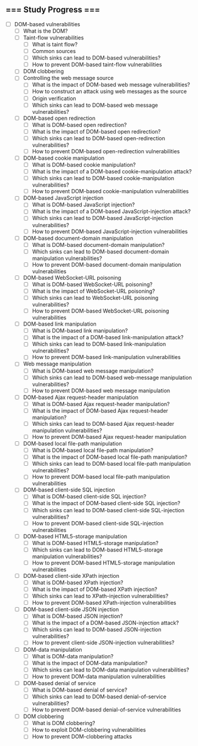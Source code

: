 ## === Study Progress ===
- [ ] DOM-based vulnerabilities
    - [ ] What is the DOM?
    - [ ] Taint-flow vulnerabilities
        - [ ] What is taint flow?
        - [ ] Common sources
        - [ ] Which sinks can lead to DOM-based vulnerabilities?
        - [ ] How to prevent DOM-based taint-flow vulnerabilities
    - [ ] DOM clobbering
    - [ ] Controlling the web message source
        - [ ] What is the impact of DOM-based web message vulnerabilities?
        - [ ] How to construct an attack using web messages as the source
        - [ ] Origin verification
        - [ ] Which sinks can lead to DOM-based web message vulnerabilities?
    - [ ] DOM-based open redirection
        - [ ] What is DOM-based open redirection?
        - [ ] What is the impact of DOM-based open redirection?
        - [ ] Which sinks can lead to DOM-based open-redirection vulnerabilities?
        - [ ] How to prevent DOM-based open-redirection vulnerabilities
    - [ ] DOM-based cookie manipulation
        - [ ] What is DOM-based cookie manipulation?
        - [ ] What is the impact of a DOM-based cookie-manipulation attack?
        - [ ] Which sinks can lead to DOM-based cookie-manipulation vulnerabilities?
        - [ ] How to prevent DOM-based cookie-manipulation vulnerabilities
    - [ ] DOM-based JavaScript injection
        - [ ] What is DOM-based JavaScript injection?
        - [ ] What is the impact of a DOM-based JavaScript-injection attack?
        - [ ] Which sinks can lead to DOM-based JavaScript-injection vulnerabilities?
        - [ ] How to prevent DOM-based JavaScript-injection vulnerabilities
    - [ ] DOM-based document-domain manipulation
        - [ ] What is DOM-based document-domain manipulation?
        - [ ] Which sinks can lead to DOM-based document-domain manipulation vulnerabilities?
        - [ ] How to prevent DOM-based document-domain manipulation vulnerabilities
    - [ ] DOM-based WebSocket-URL poisoning
        - [ ] What is DOM-based WebSocket-URL poisoning?
        - [ ] What is the impact of WebSocket-URL poisoning?
        - [ ] Which sinks can lead to WebSocket-URL poisoning vulnerabilities?
        - [ ] How to prevent DOM-based WebSocket-URL poisoning vulnerabilities
    - [ ] DOM-based link manipulation
        - [ ] What is DOM-based link manipulation?
        - [ ] What is the impact of a DOM-based link-manipulation attack?
        - [ ] Which sinks can lead to DOM-based link-manipulation vulnerabilities?
        - [ ] How to prevent DOM-based link-manipulation vulnerabilities
    - [ ] Web message manipulation
        - [ ] What is DOM-based web message manipulation?
        - [ ] Which sinks can lead to DOM-based web-message manipulation vulnerabilities?
        - [ ] How to prevent DOM-based web message manipulation
    - [ ] DOM-based Ajax request-header manipulation
        - [ ] What is DOM-based Ajax request-header manipulation?
        - [ ] What is the impact of DOM-based Ajax request-header manipulation?
        - [ ] Which sinks can lead to DOM-based Ajax request-header manipulation vulnerabilities?
        - [ ] How to prevent DOM-based Ajax request-header manipulation
    - [ ] DOM-based local file-path manipulation
        - [ ] What is DOM-based local file-path manipulation?
        - [ ] What is the impact of DOM-based local file-path manipulation?
        - [ ] Which sinks can lead to DOM-based local file-path manipulation vulnerabilities?
        - [ ] How to prevent DOM-based local file-path manipulation vulnerabilities
    - [ ] DOM-based client-side SQL injection
        - [ ] What is DOM-based client-side SQL injection?
        - [ ] What is the impact of DOM-based client-side SQL injection?
        - [ ] Which sinks can lead to DOM-based client-side SQL-injection vulnerabilities?
        - [ ] How to prevent DOM-based client-side SQL-injection vulnerabilities
    - [ ] DOM-based HTML5-storage manipulation
        - [ ] What is DOM-based HTML5-storage manipulation?
        - [ ] Which sinks can lead to DOM-based HTML5-storage manipulation vulnerabilities?
        - [ ] How to prevent DOM-based HTML5-storage manipulation vulnerabilities
    - [ ] DOM-based client-side XPath injection
        - [ ] What is DOM-based XPath injection?
        - [ ] What is the impact of DOM-based XPath injection?
        - [ ] Which sinks can lead to XPath-injection vulnerabilities?
        - [ ] How to prevent DOM-based XPath-injection vulnerabilities
    - [ ] DOM-based client-side JSON injection
        - [ ] What is DOM-based JSON injection?
        - [ ] What is the impact of a DOM-based JSON-injection attack?
        - [ ] Which sinks can lead to DOM-based JSON-injection vulnerabilities?
        - [ ] How to prevent client-side JSON-injection vulnerabilities?
    - [ ] DOM-data manipulation
        - [ ] What is DOM-data manipulation?
        - [ ] What is the impact of DOM-data manipulation?
        - [ ] Which sinks can lead to DOM-data manipulation vulnerabilities?
        - [ ] How to prevent DOM-data manipulation vulnerabilities
    - [ ] DOM-based denial of service
        - [ ] What is DOM-based denial of service?
        - [ ] Which sinks can lead to DOM-based denial-of-service vulnerabilities?
        - [ ] How to prevent DOM-based denial-of-service vulnerabilities
    - [ ] DOM clobbering
        - [ ] What is DOM clobbering?
        - [ ] How to exploit DOM-clobbering vulnerabilities
        - [ ] How to prevent DOM-clobbering attacks
